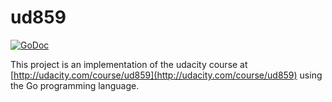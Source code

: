 # ud859

[![GoDoc](https://godoc.org/github.com/schorlet/ud859?status.svg)](https://godoc.org/github.com/schorlet/ud859)

This project is an implementation of the udacity course at
[http://udacity.com/course/ud859](http://udacity.com/course/ud859) using the Go programming language.
